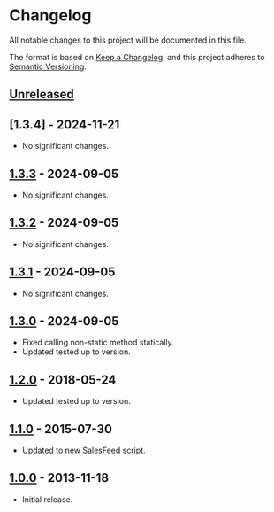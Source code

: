 # Changelog

All notable changes to this project will be documented in this file.

The format is based on [Keep a Changelog](https://keepachangelog.com/en/1.1.0/),
and this project adheres to [Semantic Versioning](https://semver.org/spec/v2.0.0.html).

## [Unreleased]

[unreleased]: https://github.com/pronamic/wp-salesfeed/compare/v1.3.3...HEAD

<!-- Start changelog -->

## [1.3.4] - 2024-11-21

- No significant changes.

## [1.3.3] - 2024-09-05

- No significant changes.

[1.3.3]: https://github.com/pronamic/wp-salesfeed/compare/v1.3.2...v1.3.3

## [1.3.2] - 2024-09-05

- No significant changes.

[1.3.2]: https://github.com/pronamic/wp-salesfeed/commits/v1.3.1...v1.3.2

## [1.3.1] - 2024-09-05

- No significant changes.

[1.3.1]: https://github.com/pronamic/wp-salesfeed/commits/v1.3.0...v1.3.1

## [1.3.0] - 2024-09-05

- Fixed calling non-static method statically.
- Updated tested up to version.

[1.3.0]: https://github.com/pronamic/wp-salesfeed/commits/v1.2.0...v1.3.0

## [1.2.0] - 2018-05-24

- Updated tested up to version.

[1.2.0]: https://github.com/pronamic/wp-salesfeed/commits/v1.1.0...v1.2.0

## [1.1.0] - 2015-07-30

- Updated to new SalesFeed script.

[1.1.0]: https://github.com/pronamic/wp-salesfeed/commits/v1.0.0...v1.1.0

## [1.0.0] - 2013-11-18

- Initial release.

[1.0.0]: https://github.com/pronamic/wp-salesfeed/commits/v1.0.0

<!-- End changelog -->
